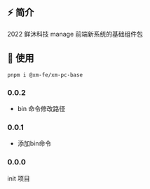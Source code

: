 ## ⚡️ 简介

2022 鲜沐科技 manage 前端新系统的基础组件包

## 🚀 使用

```
pnpm i @xm-fe/xm-pc-base

```
### 0.0.2
- bin 命令修改路径
  

### 0.0.1
- 添加bin命令
  

### 0.0.0
init 项目

